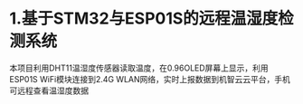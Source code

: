 # 1.基于STM32与ESP01S的远程温湿度检测系统
本项目利用DHT11温湿度传感器读取温度，在0.96OLED屏幕上显示，利用ESP01S WiFi模块连接到2.4G WLAN网络，实时上报数据到机智云云平台，手机可远程查看温湿度数据

